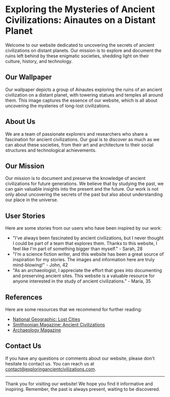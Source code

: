 <!--font:Cabin-->

# Exploring the Mysteries of Ancient Civilizations: Ainautes on a Distant Planet

Welcome to our website dedicated to uncovering the secrets of ancient civilizations on distant planets. Our mission is to explore and document the ruins left behind by these enigmatic societies, shedding light on their culture, history, and technology.

## Our Wallpaper

Our wallpaper depicts a group of Ainautes exploring the ruins of an ancient civilization on a distant planet, with towering statues and temples all around them. This image captures the essence of our website, which is all about uncovering the mysteries of long-lost civilizations.

## About Us

We are a team of passionate explorers and researchers who share a fascination for ancient civilizations. Our goal is to discover as much as we can about these societies, from their art and architecture to their social structures and technological achievements.

## Our Mission

Our mission is to document and preserve the knowledge of ancient civilizations for future generations. We believe that by studying the past, we can gain valuable insights into the present and the future. Our work is not only about uncovering the secrets of the past but also about understanding our place in the universe.

## User Stories

Here are some stories from our users who have been inspired by our work:

- "I've always been fascinated by ancient civilizations, but I never thought I could be part of a team that explores them. Thanks to this website, I feel like I'm part of something bigger than myself." - Sarah, 28
- "I'm a science fiction writer, and this website has been a great source of inspiration for my stories. The images and information here are truly mind-blowing!" - John, 42
- "As an archaeologist, I appreciate the effort that goes into documenting and preserving ancient sites. This website is a valuable resource for anyone interested in the study of ancient civilizations." - Maria, 35

## References

Here are some resources that we recommend for further reading:

- [National Geographic: Lost Cities](#)
- [Smithsonian Magazine: Ancient Civilizations](#)
- [Archaeology Magazine](#)

## Contact Us

If you have any questions or comments about our website, please don't hesitate to contact us. You can reach us at [contact@exploringancientcivilizations.com](mailto:contact@exploringancientcivilizations.com).

---

Thank you for visiting our website! We hope you find it informative and inspiring. Remember, the past is always present, waiting to be discovered.

<!--

Write me content for website with wallpaper which alt text is:

"A group of Ainautes exploring the ruins of an ancient civilization on a distant planet, with towering statues and temples all around them."

The name/title of the page should not be 1:1 copy of the alt text but rather a real content of the website which is using this wallpaper.

- Use markdown format 
- Start with heading
- Heading should be short and concise
- The content should look like a real website 
- The website should not be about the wallpaper, wallpaper is just a related background
- Heading should be contain work "wallpaper" or "background"
- Include real sections like references, contact, user stories, etc. use things relevant to the page purpose.
- Feel free to use structure like headings, bullets, numbering, blockquotes, paragraphs, horizontal lines, etc.
- You can use formatting like bold or _italic_
- You can include UTF-8 emojis
- Links should be only #hash anchors (and you can refer to the document itself)
- Do not include images


---


# Exploring the Mysteries of Ancient Civilizations: Ainautes on a Distant Planet

Welcome to our website dedicated to uncovering the secrets of ancient civilizations on distant planets. Our mission is to explore and document the ruins left behind by these enigmatic societies, shedding light on their culture, history, and technology.

## Our Wallpaper

Our wallpaper depicts a group of Ainautes exploring the ruins of an ancient civilization on a distant planet, with towering statues and temples all around them. This image captures the essence of our website, which is all about uncovering the mysteries of long-lost civilizations.

## About Us

We are a team of passionate explorers and researchers who share a fascination for ancient civilizations. Our goal is to discover as much as we can about these societies, from their art and architecture to their social structures and technological achievements.

## Our Mission

Our mission is to document and preserve the knowledge of ancient civilizations for future generations. We believe that by studying the past, we can gain valuable insights into the present and the future. Our work is not only about uncovering the secrets of the past but also about understanding our place in the universe.

## User Stories

Here are some stories from our users who have been inspired by our work:

- "I've always been fascinated by ancient civilizations, but I never thought I could be part of a team that explores them. Thanks to this website, I feel like I'm part of something bigger than myself." - Sarah, 28
- "I'm a science fiction writer, and this website has been a great source of inspiration for my stories. The images and information here are truly mind-blowing!" - John, 42
- "As an archaeologist, I appreciate the effort that goes into documenting and preserving ancient sites. This website is a valuable resource for anyone interested in the study of ancient civilizations." - Maria, 35

## References

Here are some resources that we recommend for further reading:

- [National Geographic: Lost Cities](#)
- [Smithsonian Magazine: Ancient Civilizations](#)
- [Archaeology Magazine](#)

## Contact Us

If you have any questions or comments about our website, please don't hesitate to contact us. You can reach us at [contact@exploringancientcivilizations.com](mailto:contact@exploringancientcivilizations.com).

---

Thank you for visiting our website! We hope you find it informative and inspiring. Remember, the past is always present, waiting to be discovered.

-->
